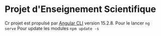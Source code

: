 # Projet d'Enseignement Scientifique
Cr projet est propulsé par [Angular CLI](https://github.com/angular/angular-cli) version 15.2.8.
Pour le lancer `ng serve` 
Pour update les modules `npm update -s` 
